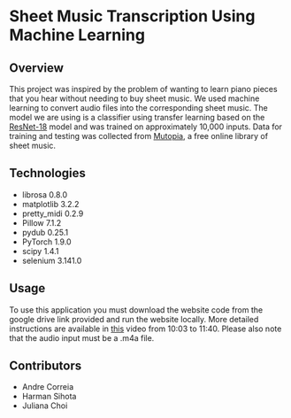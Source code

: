 # Sheet Music Transcription Using Machine Learning

## Overview 

This project was inspired by the problem of wanting to learn piano pieces that you hear without needing to buy sheet music. We used machine learning to convert audio files into the corresponding sheet music. The model we are using is a classifier using transfer learning based on the [ResNet-18](https://pytorch.org/hub/pytorch_vision_resnet/) model and was trained on approximately 10,000 inputs. Data for training and testing was collected from [Mutopia](https://www.mutopiaproject.org/), a free online library of sheet music.

## Technologies

- librosa 0.8.0
- matplotlib 3.2.2
- pretty_midi 0.2.9
- Pillow 7.1.2
- pydub 0.25.1
- PyTorch 1.9.0
- scipy 1.4.1
- selenium 3.141.0

## Usage 

To use this application you must download the website code from the google drive link provided and run the website locally. More detailed instructions are available in [this](https://youtu.be/JYp1YV_NHOM?t=603) video from 10:03 to 11:40. Please also note that the audio input must be a .m4a file.

## Contributors

- Andre Correia
- Harman Sihota
- Juliana Choi
